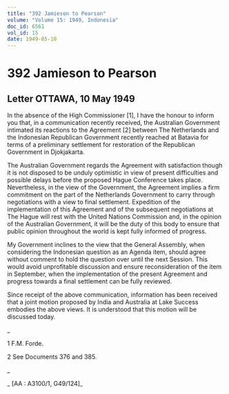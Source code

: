 ```yaml
---
title: "392 Jamieson to Pearson"
volume: "Volume 15: 1949, Indonesia"
doc_id: 6561
vol_id: 15
date: 1949-05-10
---
```


# 392 Jamieson to Pearson

## Letter OTTAWA, 10 May 1949

In the absence of the High Commissioner [1], I have the honour to inform you that, in a communication recently received, the Australian Government intimated its reactions to the Agreement [2] between The Netherlands and the Indonesian Republican Government recently reached at Batavia for terms of a preliminary settlement for restoration of the Republican Government in Djokjakarta.

The Australian Government regards the Agreement with satisfaction though it is not disposed to be unduly optimistic in view of present difficulties and possible delays before the proposed Hague Conference takes place. Nevertheless, in the view of the Government, the Agreement implies a firm commitment on the part of the Netherlands Government to carry through negotiations with a view to final settlement. Expedition of the implementation of this Agreement and of the subsequent negotiations at The Hague will rest with the United Nations Commission and, in the opinion of the Australian Government, it will be the duty of this body to ensure that public opinion throughout the world is kept fully informed of progress.

My Government inclines to the view that the General Assembly, when considering the Indonesian question as an Agenda item, should agree without comment to hold the question over until the next Session. This would avoid unprofitable discussion and ensure reconsideration of the item in September, when the implementation of the present Agreement and progress towards a final settlement can be fully reviewed.

Since receipt of the above communication, information has been received that a joint motion proposed by India and Australia at Lake Success embodies the above views. It is understood that this motion will be discussed today.

_

1 F.M. Forde.

2 See Documents 376 and 385.

_

_ [AA : A3100/1, G49/124]_
